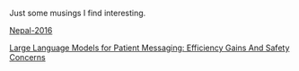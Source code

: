

Just some musings I find interesting.

<!-- [Nepal1](_posts/2016-09-21-Nepal.md) -->

[Nepal-2016](docs/testnepal.md)

[Large Language Models for Patient Messaging: Efficiency Gains And Safety Concerns](_posts/2024-05-01-LLMmessage.md)



